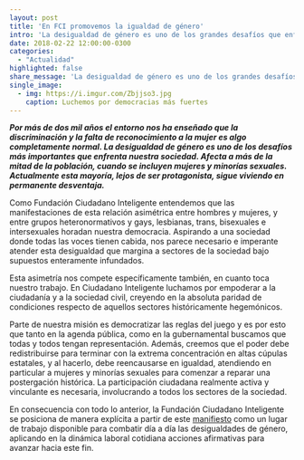 ```yaml
---
layout: post
title: 'En FCI promovemos la igualdad de género'
intro: 'La desigualdad de género es uno de los grandes desafíos que enfrenta el mundo. Acá cómo lo combatimos.'
date: 2018-02-22 12:00:00-0300
categories:
  - "Actualidad"
highlighted: false
share_message: 'La desigualdad de género es uno de los grandes desafíos que enfrenta el mundo'
single_image:
  - img: https://i.imgur.com/Zbjjso3.jpg
    caption: Luchemos por democracias más fuertes
---
```

***Por más de dos mil años el entorno nos ha enseñado que la discriminación y la falta de reconocimiento a la mujer es algo completamente normal. La desigualdad de género es uno de los desafíos más importantes que enfrenta nuestra sociedad. Afecta a más de la mitad de la población, cuando se incluyen mujeres y minorías sexuales. Actualmente esta mayoría, lejos de ser protagonista, sigue viviendo en permanente desventaja.***

Como Fundación Ciudadano Inteligente entendemos que las manifestaciones de esta relación asimétrica entre hombres y mujeres, y entre grupos heteronormativos y gays, lesbianas, trans, bisexuales e intersexuales horadan nuestra democracia. Aspirando a una sociedad donde todas las voces tienen cabida, nos parece necesario e imperante atender esta desigualdad que margina a sectores de la sociedad bajo supuestos enteramente infundados.

Esta asimetría nos compete específicamente también, en cuanto toca nuestro trabajo. En Ciudadano Inteligente luchamos por empoderar a la ciudadanía y a la sociedad civil, creyendo en la absoluta paridad de condiciones respecto de aquellos sectores históricamente hegemónicos.

Parte de nuestra misión es democratizar las reglas del juego y es por esto que tanto en la agenda pública, como en la gubernamental buscamos que todas y todos tengan representación. Además, creemos que el poder debe redistribuirse para terminar con la extrema concentración en altas cúpulas estatales, y al hacerlo, debe reencausarse en igualdad, atendiendo en particular a mujeres y minorías sexuales para comenzar a reparar una postergación histórica. La participación ciudadana realmente activa y vinculante es necesaria, involucrando a todos los sectores de la sociedad.

En consecuencia con todo lo anterior, la Fundación Ciudadano Inteligente se posiciona de manera explícita a partir de este [manifiesto](https://docs.google.com/document/d/1Om2wv8wL7Y6kZt9pJytiOSpmcIa2uEtDmVnU78Elb9I/edit) como un lugar de trabajo disponible para combatir día a día las desigualdades de género, aplicando en la dinámica laboral cotidiana acciones afirmativas para avanzar hacia este fin. 

